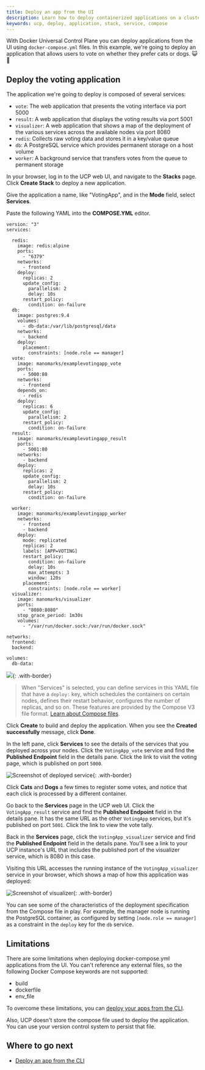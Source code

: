 ```yaml
---
title: Deploy an app from the UI
description: Learn how to deploy containerized applications on a cluster, with Docker Universal Control Plane.
keywords: ucp, deploy, application, stack, service, compose
---
```


With Docker Universal Control Plane you can deploy applications from the UI
using `docker-compose.yml` files. In this example, we're going to deploy an
application that allows users to vote on whether they prefer cats or dogs. 😺 🐶

## Deploy the voting application

The application we're going to deploy is composed of several services:

* `vote`: The web application that presents the voting interface via port 5000
* `result`: A web application that displays the voting results via port 5001
* `visualizer`: A web application that shows a map of the deployment of the
  various services across the available nodes via port 8080
* `redis`: Collects raw voting data and stores it in a key/value queue
* `db`: A PostgreSQL service which provides permanent storage on a host volume
* `worker`: A background service that transfers votes from the queue to permanent storage

In your browser, log in to the UCP web UI, and navigate to the
**Stacks** page. Click **Create Stack** to deploy a new application.

Give the application a name, like "VotingApp", and in the **Mode** field,
select **Services**. 

Paste the following YAML into the **COMPOSE.YML** editor.

```none
version: "3"
services:

  redis:
    image: redis:alpine
    ports:
      - "6379"
    networks:
      - frontend
    deploy:
      replicas: 2
      update_config:
        parallelism: 2
        delay: 10s
      restart_policy:
        condition: on-failure
  db:
    image: postgres:9.4
    volumes:
      - db-data:/var/lib/postgresql/data
    networks:
      - backend
    deploy:
      placement:
        constraints: [node.role == manager]
  vote:
    image: manomarks/examplevotingapp_vote
    ports:
      - 5000:80
    networks:
      - frontend
    depends_on:
      - redis
    deploy:
      replicas: 6
      update_config:
        parallelism: 2
      restart_policy:
        condition: on-failure
  result:
    image: manomarks/examplevotingapp_result
    ports:
      - 5001:80
    networks:
      - backend
    deploy:
      replicas: 2
      update_config:
        parallelism: 2
        delay: 10s
      restart_policy:
        condition: on-failure

  worker:
    image: manomarks/examplevotingapp_worker
    networks:
      - frontend
      - backend
    deploy:
      mode: replicated
      replicas: 2
      labels: [APP=VOTING]
      restart_policy:
        condition: on-failure
        delay: 10s
        max_attempts: 3
        window: 120s
      placement:
        constraints: [node.role == worker]
  visualizer:
    image: manomarks/visualizer
    ports:
      - "8080:8080"
    stop_grace_period: 1m30s
    volumes:
      - "/var/run/docker.sock:/var/run/docker.sock"

networks:
  frontend:
  backend:

volumes:
  db-data:
```

![](../../images/deploy-app-ui-1.png){: .with-border}

> When "Services" is selected, you can define services in this YAML file that
have a `deploy:` key, which schedules the containers on certain nodes, defines
their restart behavior, configures the number of replicas, and so on. These
features are provided by the Compose V3 file format.
[Learn about Compose files](/compose/compose-file/).

Click **Create** to build and deploy the application. When you see the **Created successfully** message, click **Done**.

In the left pane, click **Services** to see the details of the services that
you deployed across your nodes. Click the `VotingApp_vote` service and find the **Published Endpoint** field in the details pane. Click the link to visit
the voting page, which is published on port `5000`.

![Screenshot of deployed service](../../images/deployed_visualizer.png){: .with-border}

Click **Cats** and **Dogs** a few times to register some votes, and notice 
that each click is processed by a different container.

Go back to the **Services** page in the UCP web UI. Click the 
`VotingApp_result` service and find the **Published Endpoint** field in
the details pane. It has the same URL as the other `VotingApp` services,
but it's published on port `5001`. Click the link to view the vote tally.

Back in the **Services** page, click the 
`VotingApp_visualizer` service and find the **Published Endpoint** field in
the details pane. You'll see a link to your UCP instance's URL that includes
the published port of the visualizer service, which is 8080 in this case.

Visiting this URL accesses the running instance of the `VotingApp_visualizer`
service in your browser, which shows a map of how this application was deployed:

![Screenshot of visualizer](../../images/deployed_visualizer_detail.png){: .with-border}

You can see some of the characteristics of the deployment specification
from the Compose file in play. For example, the manager node is running the
PostgreSQL container, as configured by setting `[node.role == manager]` as a
constraint in the `deploy` key for the `db` service.

## Limitations

There are some limitations when deploying docker-compose.yml applications from
the UI. You can't reference any external files, so the following Docker
Compose keywords are not supported:

* build
* dockerfile
* env_file

To overcome these limitations, you can
[deploy your apps from the CLI](deploy-app-cli.md).

Also, UCP doesn't store the compose file used to deploy the application. You can
use your version control system to persist that file.

## Where to go next

* [Deploy an app from the CLI](deploy-app-cli.md)
